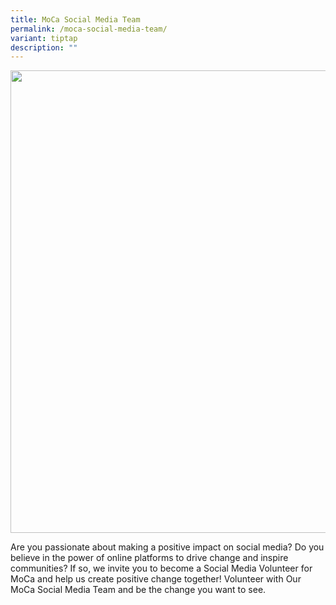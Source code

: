 ```yaml
---
title: MoCa Social Media Team
permalink: /moca-social-media-team/
variant: tiptap
description: ""
---
```

<div class="isomer-image-wrapper">
<img style="width: 740px; color: rgb(0, 0, 0); font-family: system-ui, -apple-system, &quot;system-ui&quot;, &quot;Segoe UI&quot;, Roboto, Oxygen, Ubuntu, Cantarell, &quot;Open Sans&quot;, &quot;Helvetica Neue&quot;, sans-serif; font-size: medium; font-style: normal; font-variant-ligatures: normal; font-variant-caps: normal; font-weight: 400; letter-spacing: normal; orphans: 2; text-align: start; text-indent: 0px; text-transform: none; widows: 2; word-spacing: 0px; -webkit-text-stroke-width: 0px; white-space: normal; text-decoration-thickness: initial; text-decoration-style: initial; text-decoration-color: initial;" height="auto" width="100%" src="https://moca.sgp1.cdn.digitaloceanspaces.com/Volunteer%20with%20Us/6569c11597cb7dc821f8c463_Social%2520Media.webp">
</div>
<p>Are you passionate about making a positive impact on social media? Do
you believe in the power of online platforms to drive change and inspire
communities? If so, we invite you to become a Social Media Volunteer for
MoCa and help us create positive change together! Volunteer with Our MoCa
Social Media Team and be the change you want to see.</p>